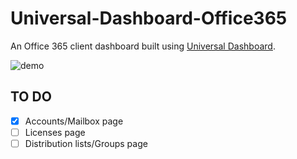 # Universal-Dashboard-Office365
An Office 365 client dashboard built using [Universal Dashboard](https://github.com/ironmansoftware/universal-dashboard).

![demo](https://i.imgur.com/Iseej28.png)

## TO DO
- [x] Accounts/Mailbox page
- [ ] Licenses page
- [ ] Distribution lists/Groups page
